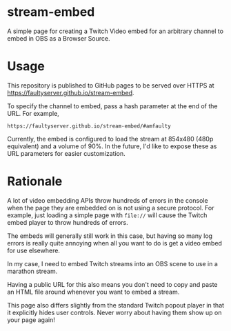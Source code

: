 # stream-embed

A simple page for creating a Twitch Video embed for an arbitrary channel to embed in OBS as a Browser Source.


# Usage

This repository is published to GitHub pages to be served over HTTPS at https://faultyserver.github.io/stream-embed.

To specify the channel to embed, pass a hash parameter at the end of the URL. For example,

```
https://faultyserver.github.io/stream-embed/#amfaulty
```

Currently, the embed is configured to load the stream at 854x480 (480p equivalent) and a volume of 90%. In the future, I'd like to expose these as URL parameters for easier customization.


# Rationale

A lot of video embedding APIs throw hundreds of errors in the console when the page they are embedded on is not using a secure protocol. For example, just loading a simple page with `file://` will cause the Twitch embed player to throw hundreds of errors.

The embeds will generally still work in this case, but having so many log errors is really quite annoying when all you want to do is get a video embed for use elsewhere.

In my case, I need to embed Twitch streams into an OBS scene to use in a marathon stream.

Having a public URL for this also means you don't need to copy and paste an HTML file around whenever you want to embed a stream.


This page also differs slightly from the standard Twitch popout player in that it explicitly hides user controls. Never worry about having them show up on your page again!
